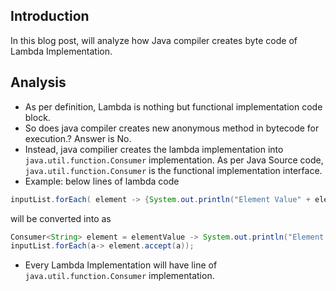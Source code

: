 ## Introduction
In this blog post, will analyze how Java compiler creates byte code of Lambda Implementation.

## Analysis
* As per definition, Lambda is nothing but functional implementation code block. 
* So does java compiler creates new anonymous method in bytecode for execution.? Answer is No. 
* Instead, java compilier creates the lambda implementation into `java.util.function.Consumer` implementation. As per Java Source code, `java.util.function.Consumer` is the functional implementation interface.
* Example: below lines of lambda code 
```java
inputList.forEach( element -> {System.out.println("Element Value" + element);});
```
will be converted into as 
```java
Consumer<String> element = elementValue -> System.out.println("Element Value" + elementValue);
inputList.forEach(a-> element.accept(a));
```
* Every Lambda Implementation will have line of `java.util.function.Consumer` implementation.

